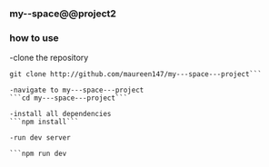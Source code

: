 ### my--space@@project2

### how to use
-clone the repository

```
git clone http://github.com/maureen147/my---space---project```

-navigate to my---space---project
```cd my---space---project```

-install all dependencies
```npm install```

-run dev server

```npm run dev
```


